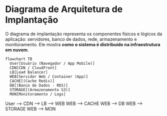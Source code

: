 # Diagrama de Arquitetura de Implantação

O diagrama de implantação representa os componentes físicos e lógicos da aplicação: servidores, banco de dados, rede, armazenamento e monitoramento. Ele mostra **como o sistema é distribuído na infraestrutura em nuvem**.

```mermaid
flowchart TB
  User[Usuário (Navegador / App Mobile)]
  CDN[CDN / CloudFront]
  LB[Load Balancer]
  WEB[Servidor Web / Container (App)]
  CACHE[(Cache Redis)]
  DB[(Banco de Dados - RDS)]
  STORAGE[(Armazenamento S3)]
  MON[Monitoramento / Logs]
```

  User --> CDN --> LB --> WEB
  WEB --> CACHE
  WEB --> DB
  WEB --> STORAGE
  WEB --> MON
  
